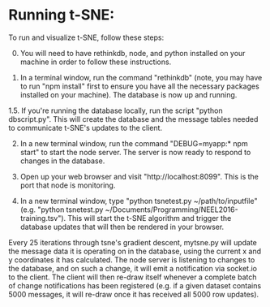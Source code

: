 Running t-SNE:
==============

To run and visualize t-SNE, follow these steps:

0. You will need to have rethinkdb, node, and python installed on your machine in order to follow these instructions.

1. In a terminal window, run the command "rethinkdb" (note, you may have to run "npm install" first to ensure you have all the necessary packages installed on your machine). The database is now up and running.

1.5. If you're running the database locally, run the script "python dbscript.py". This will create the database and the message tables needed to communicate t-SNE's updates to the client.

2. In a new terminal window, run the command "DEBUG=myapp:* npm start" to start the node server. The server is now ready to respond to changes in the database.

3. Open up your web browser and visit "http://localhost:8099". This is the port that node is monitoring.

4. In a new terminal window, type "python tsnetest.py ~/path/to/inputfile" (e.g. "python tsnetest.py ~/Documents/Programming/NEEL2016-training.tsv"). This will start the t-SNE algorithm and trigger the database updates that will then be rendered in your browser.  

Every 25 iterations through tsne's gradient descent, mytsne.py will update the message data it is operating on in the database, using the current x and y coordinates it has calculated. The node server is listening to changes to the database, and on such a change, it will emit a notification via socket.io to the client. The client will then re-draw itself whenever a complete batch of change notifications has been registered (e.g. if a given dataset contains 5000 messages, it will re-draw once it has received all 5000 row updates).